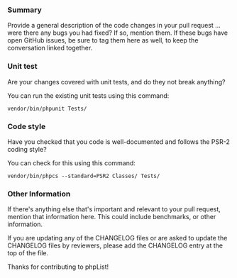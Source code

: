### Summary

Provide a general description of the code changes in your pull request …
were there any bugs you had fixed? If so, mention them. If these bugs have open
GitHub issues, be sure to tag them here as well, to keep the conversation
linked together.


### Unit test

Are your changes covered with unit tests, and do they not break anything?

You can run the existing unit tests using this command:

    vendor/bin/phpunit Tests/


### Code style

Have you checked that you code is well-documented and follows the PSR-2 coding
style?

You can check for this using this command:

    vendor/bin/phpcs --standard=PSR2 Classes/ Tests/


### Other Information

If there's anything else that's important and relevant to your pull
request, mention that information here. This could include benchmarks,
or other information.

If you are updating any of the CHANGELOG files or are asked to update the
CHANGELOG files by reviewers, please add the CHANGELOG entry at the top of the file.

Thanks for contributing to phpList!

